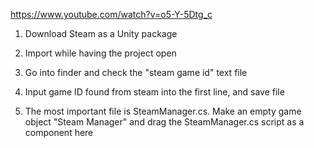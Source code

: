 https://www.youtube.com/watch?v=o5-Y-5Dtg_c


1. Download Steam as a Unity package

2. Import while having the project open

3. Go into finder and check the "steam game id" text file

4. Input game ID found from steam into the first line, and save file

5. The most important file is SteamManager.cs. Make an empty game object "Steam Manager" and drag the SteamManager.cs script as a component here
